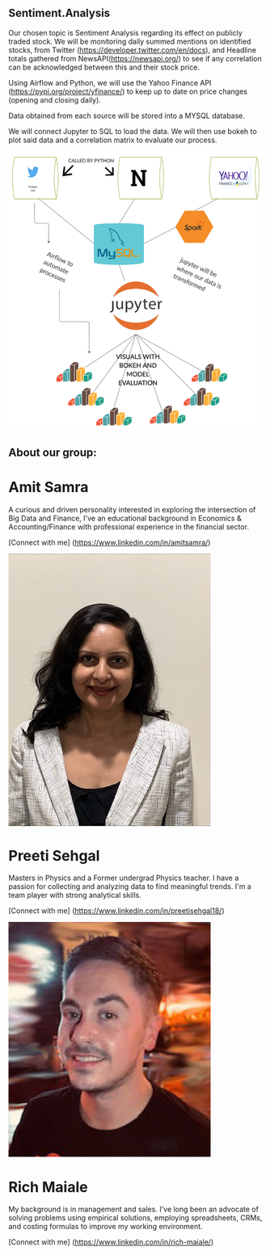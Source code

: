 ## Sentiment.Analysis

Our chosen topic is Sentiment Analysis regarding its effect on publicly traded stock. We will be monitoring daily summed mentions on identified stocks, from Twitter (https://developer.twitter.com/en/docs), and Headline totals gathered from NewsAPI(https://newsapi.org/) to see if any correlation can be acknowledged between this and their stock price. 

Using Airflow and Python, we will use the Yahoo Finance API (https://pypi.org/project/yfinance/) to keep up to date on price changes (opening and closing daily).

Data obtained from each source will be stored into a MYSQL database.

We will connect Jupyter to SQL to load the data. We will then use bokeh to plot said data and a correlation matrix to evaluate our process.

![](images/Sentiment_Analysis_Social_Media_Stock.png) 


## About our group:

# Amit Samra
  A curious and driven personality interested in exploring the intersection of Big Data and Finance, I've an educational background in Economics & Accounting/Finance with professional experience in the financial sector.
  
  [Connect with me] (https://www.linkedin.com/in/amitsamra/)

![](images/p_sehgal.png) 
# Preeti Sehgal
  Masters in Physics and a Former undergrad Physics teacher. I have a passion for collecting and analyzing data to find meaningful trends. I'm a team player with strong analytical skills.

  [Connect with me] (https://www.linkedin.com/in/preetisehgal18/)

![](images/r_maiale.jpg) 
# Rich Maiale
  My background is in management and sales.  I've long been an advocate of solving problems using empirical solutions, employing spreadsheets, CRMs, and costing formulas to improve my working environment.

  [Connect with me] (https://www.linkedin.com/in/rich-maiale/) 

